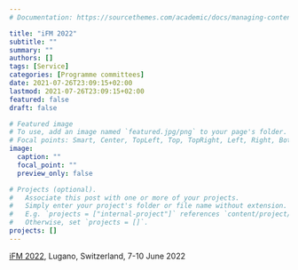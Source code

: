 ```yaml
---
# Documentation: https://sourcethemes.com/academic/docs/managing-content/

title: "iFM 2022"
subtitle: ""
summary: ""
authors: []
tags: [Service]
categories: [Programme committees]
date: 2021-07-26T23:09:15+02:00
lastmod: 2021-07-26T23:09:15+02:00
featured: false
draft: false

# Featured image
# To use, add an image named `featured.jpg/png` to your page's folder.
# Focal points: Smart, Center, TopLeft, Top, TopRight, Left, Right, BottomLeft, Bottom, BottomRight.
image:
  caption: ""
  focal_point: ""
  preview_only: false

# Projects (optional).
#   Associate this post with one or more of your projects.
#   Simply enter your project's folder or file name without extension.
#   E.g. `projects = ["internal-project"]` references `content/project/deep-learning/index.md`.
#   Otherwise, set `projects = []`.
projects: []
---
```

[iFM 2022](https://ifm22.si.usi.ch/), Lugano, Switzerland, 7-10 June 2022
